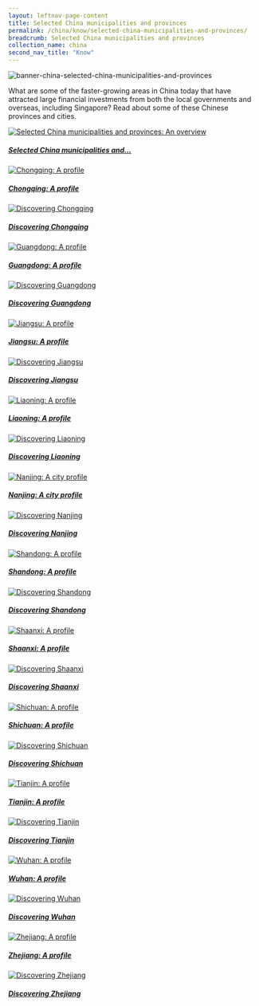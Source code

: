 ```yaml
---
layout: leftnav-page-content
title: Selected China municipalities and provinces
permalink: /china/know/selected-china-municipalities-and-provinces/
breadcrumb: Selected China municipalities and provinces
collection_name: china
second_nav_title: "Know"
---
```


![banner-china-selected-china-municipalities-and-provinces](\images\china\Selected-China-Provinces-cover-pic.jpg)

What are some of the faster-growing areas in China today that have attracted large financial investments from both the local governments and overseas, including Singapore? Read about some of these Chinese provinces and cities.

<div>
	<div class="row is-multiline">
		<div class="col is-one-third-desktop is-one-third-tablet">
			<a href="/china/know/china-municipalities-provinces/overview/" class="project-link">
				<img src="/images/china-selected/Selected-China-Provinces-An-overview-1-285x300.jpg" alt="Selected China municipalities and provinces: An overview" class="project-image">
			<div class="project-card">
				<div class="project-title margin--bottom--xs">
					<h5><b>Selected China municipalities and...</b></h5>
				</div>
			</div>
			</a>
		</div>
		<div class="col is-one-third-desktop is-one-third-tablet">
			<a href="/china/know/china-municipalities-provinces/chongqing-profile/" class="project-link">
				<img src="/images/china-selected/Chongqing-snapshot-285x300.jpg" alt="Chongqing: A profile" class="project-image">
			<div class="project-card">
				<div class="project-title margin--bottom--xs">
					<h5><b>Chongqing: A profile</b></h5>
				</div>
			</div>
			</a>
		</div>
		<div class="col is-one-third-desktop is-one-third-tablet">
			<a href="/china/know/china-municipalities-provinces/chongqing-guide/" class="project-link">
				<img src="/images/china-selected/Chongqing-RG-1-285x300.jpg" alt="Discovering Chongqing" class="project-image">
			<div class="project-card">
				<div class="project-title margin--bottom--xs">
					<h5><b>Discovering Chongqing</b></h5>
				</div>
			</div>
			</a>
		</div>
	</div>
</div>

<p><p>

<div>
	<div class="row is-multiline">
		<div class="col is-one-third-desktop is-one-third-tablet">
			<a href="/china/know/china-municipalities-provinces/guangdong-profile/" class="project-link">
				<img src="/images/china-selected/Guangdong-Profile-285x300.jpg" alt="Guangdong: A profile" class="project-image">
			<div class="project-card">
				<div class="project-title margin--bottom--xs">
					<h5><b>Guangdong: A profile</b></h5>
				</div>
			</div>
			</a>
		</div>
		<div class="col is-one-third-desktop is-one-third-tablet">
			<a href="/china/know/china-municipalities-provinces/guangdong-guide/" class="project-link">
				<img src="/images/china-selected/Guangdong-RG-1-285x300.jpg" alt="Discovering Guangdong" class="project-image">
			<div class="project-card">
				<div class="project-title margin--bottom--xs">
					<h5><b>Discovering Guangdong</b></h5>
				</div>
			</div>
			</a>
		</div>
		<div class="col is-one-third-desktop is-one-third-tablet">
			<a href="/china/know/china-municipalities-provinces/jiangsu-profile/" class="project-link">
				<img src="/images/china-selected/Selected-China-provinces-Jiangsu-A-profile-285x300.jpg" alt="Jiangsu: A profile" class="project-image">
			<div class="project-card">
				<div class="project-title margin--bottom--xs">
					<h5><b>Jiangsu: A profile</b></h5>
				</div>
			</div>
			</a>
		</div>
	</div>
</div>

<p><p>

<div>
	<div class="row is-multiline">
		<div class="col is-one-third-desktop is-one-third-tablet">
			<a href="/china/know/china-municipalities-provinces/jiangsu-guide/" class="project-link">
				<img src="/images/china-selected/Selected-China-provinces-Jiansgu-Living-in-the-province-285x300.jpg" alt="Discovering Jiangsu" class="project-image">
			<div class="project-card">
				<div class="project-title margin--bottom--xs">
					<h5><b>Discovering Jiangsu</b></h5>
				</div>
			</div>
			</a>
		</div>
		<div class="col is-one-third-desktop is-one-third-tablet">
			<a href="/china/know/china-municipalities-provinces/liaoning-profile/" class="project-link">
				<img src="/images/china-selected/Liaoning-Snapshot-285x300.jpg" alt="Liaoning: A profile" class="project-image">
			<div class="project-card">
				<div class="project-title margin--bottom--xs">
					<h5><b>Liaoning: A profile</b></h5>
				</div>
			</div>
			</a>
		</div>
		<div class="col is-one-third-desktop is-one-third-tablet">
			<a href="/china/know/china-municipalities-provinces/liaoning-guide/" class="project-link">
				<img src="/images/china-selected/Selected-China-provinces-Liaoning-Living-in-the-province-285x300.jpg" alt="Discovering Liaoning" class="project-image">
			<div class="project-card">
				<div class="project-title margin--bottom--xs">
					<h5><b>Discovering Liaoning</b></h5>
				</div>
			</div>
			</a>
		</div>
	</div>
</div>

<p><p>

<div>
	<div class="row is-multiline">
		<div class="col is-one-third-desktop is-one-third-tablet">
			<a href="/china/know/china-municipalities-provinces/nanjing-profile/" class="project-link">
				<img src="/images/china-selected/Nanjing-A-city-profile-285x300.jpg" alt="Nanjing: A city profile" class="project-image">
			<div class="project-card">
				<div class="project-title margin--bottom--xs">
					<h5><b>Nanjing: A city profile</b></h5>
				</div>
			</div>
			</a>
		</div>
		<div class="col is-one-third-desktop is-one-third-tablet">
			<a href="/china/know/china-municipalities-provinces/nanjing-guide/" class="project-link">
				<img src="/images/china-selected/Discovering-Nanjing-285x300.jpg" alt="Discovering Nanjing" class="project-image">
			<div class="project-card">
				<div class="project-title margin--bottom--xs">
				</div>
					<h5><b>Discovering Nanjing</b></h5>
			</div>
			</a>
		</div>
		<div class="col is-one-third-desktop is-one-third-tablet">
			<a href="/china/know/china-municipalities-provinces/shandong-profile/" class="project-link">
				<img src="/images/china-selected/Shandong-RG-1-285x300.jpg" alt="Shandong: A profile" class="project-image">
			<div class="project-card">
				<div class="project-title margin--bottom--xs">
					<h5><b>Shandong: A profile</b></h5>
				</div>
			</div>
			</a>
		</div>
	</div>
</div>

<p><p>

<div>
	<div class="row is-multiline">
		<div class="col is-one-third-desktop is-one-third-tablet">
			<a href="/china/know/china-municipalities-provinces/shandong-guide/" class="project-link">
				<img src="/images/china-selected/Selected-China-provinces-Shandong-Living-in-the-province-285x300.jpg" alt="Discovering Shandong" class="project-image">
			<div class="project-card">
				<div class="project-title margin--bottom--xs">
					<h5><b>Discovering Shandong</b></h5>
				</div>
			</div>
			</a>
		</div>
		<div class="col is-one-third-desktop is-one-third-tablet">
			<a href="/china/know/china-municipalities-provinces/shaanxi-profile/" class="project-link">
				<img src="/images/china-selected/Shaanxi-A-Profile-285x300.jpg" alt="Shaanxi: A profile" class="project-image">
			<div class="project-card">
				<div class="project-title margin--bottom--xs">
				</div>
					<h5><b>Shaanxi: A profile</b></h5>
			</div>
			</a>
		</div>
		<div class="col is-one-third-desktop is-one-third-tablet">
			<a href="/china/know/china-municipalities-provinces/shaanxi-guide/" class="project-link">
				<img src="/images/china-selected/Discovering-Shaanxi-285x300.jpg" alt="Discovering Shaanxi" class="project-image">
			<div class="project-card">
				<div class="project-title margin--bottom--xs">
					<h5><b>Discovering Shaanxi</b></h5>
				</div>
			</div>
			</a>
		</div>
	</div>
</div>

<p><p>

<div>
	<div class="row is-multiline">
		<div class="col is-one-third-desktop is-one-third-tablet">
			<a href="/china/know/china-municipalities-provinces/sichuan-profile/" class="project-link">
				<img src="/images/china-selected/Sichuan-Profile-new-285x300.jpg" alt="Shichuan: A profile" class="project-image">
			<div class="project-card">
				<div class="project-title margin--bottom--xs">
					<h5><b>Shichuan: A profile</b></h5>
				</div>
			</div>
			</a>
		</div>
		<div class="col is-one-third-desktop is-one-third-tablet">
			<a href="/china/know/china-municipalities-provinces/sichuan-guide/" class="project-link">
				<img src="/images/china-selected/Selected-China-provinces-Sichuan-Living-in-the-province-285x300.jpg" alt="Discovering Shichuan" class="project-image">
			<div class="project-card">
				<div class="project-title margin--bottom--xs">
				</div>
					<h5><b>Discovering Shichuan</b></h5>
			</div>
			</a>
		</div>
		<div class="col is-one-third-desktop is-one-third-tablet">
			<a href="/china/know/china-municipalities-provinces/tianjin-profile/" class="project-link">
				<img src="/images/china-selected/Tianjing-Snapshot-285x300" alt="Tianjin: A profile" class="project-image">
			<div class="project-card">
				<div class="project-title margin--bottom--xs">
					<h5><b>Tianjin: A profile</b></h5>
				</div>
			</div>
			</a>
		</div>
	</div>
</div>

<p><p>

<div>
	<div class="row is-multiline">
		<div class="col is-one-third-desktop is-one-third-tablet">
			<a href="/china/know/china-municipalities-provinces/tianjin-guide/" class="project-link">
				<img src="/images/china-selected/Tianjin-RG-285x300.jpg" alt="Discovering Tianjin" class="project-image">
			<div class="project-card">
				<div class="project-title margin--bottom--xs">
					<h5><b>Discovering Tianjin</b></h5>
				</div>
			</div>
			</a>
		</div>
		<div class="col is-one-third-desktop is-one-third-tablet">
			<a href="/china/know/china-municipalities-provinces/wuhan-profile/" class="project-link">
				<img src="/images/china-selected/Wuhan-A-profile-285x300.jpg" alt="Wuhan: A profile" class="project-image">
			<div class="project-card">
				<div class="project-title margin--bottom--xs">
				</div>
					<h5><b>Wuhan: A profile</b></h5>
			</div>
			</a>
		</div>
		<div class="col is-one-third-desktop is-one-third-tablet">
			<a href="/china/know/china-municipalities-provinces/wuhan-guide/" class="project-link">
				<img src="/images/china-selected/Discovering-Wuhan-2-285x300.jpg" alt="Discovering Wuhan" class="project-image">
			<div class="project-card">
				<div class="project-title margin--bottom--xs">
					<h5><b>Discovering Wuhan</b></h5>
				</div>
			</div>
			</a>
		</div>
	</div>
</div>

<p><p>

<div>
	<div class="row is-multiline">
		<div class="col is-one-third-desktop is-one-third-tablet">
			<a href="/china/know/china-municipalities-provinces/zhejiang-profile/" class="project-link">
				<img src="/images/china-selected/Zhejiang-snapshot-285x300.jpg" alt="Zhejiang: A profile" class="project-image">
			<div class="project-card">
				<div class="project-title margin--bottom--xs">
					<h5><b>Zhejiang: A profile</b></h5>
				</div>
			</div>
			</a>
		</div>
		<div class="col is-one-third-desktop is-one-third-tablet">
			<a href="/china/know/china-municipalities-provinces/zhejiang-guide/" class="project-link">
				<img src="/images/china-selected/Discovering-Zhejiang-285x300.jpg" alt="Discovering Zhejiang" class="project-image">
			<div class="project-card">
				<div class="project-title margin--bottom--xs">
				</div>
					<h5><b>Discovering Zhejiang</b></h5>
				</div>
			</div>
			</a>
		</div>
	</div>
</div>